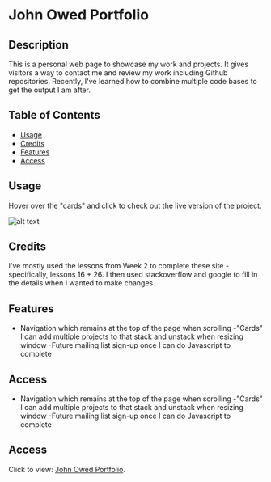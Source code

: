 # John Owed Portfolio

## Description

This is a personal web page to showcase my work and projects. It gives visitors a way to contact me and review my work including Github repositories. Recently, I've learned how to combine multiple code bases to get the output I am after. 


## Table of Contents


- [Usage](#usage)
- [Credits](#credits)
- [Features](#features)
- [Access](#access)

## Usage

Hover over the "cards" and click to check out the live version of the project.

![alt text](assets/images/website.png)

## Credits

I've mostly used the lessons from Week 2 to complete these site - specifically, lessons 16 + 26. I then used stackoverflow and google to fill in the details when I wanted to make changes.

## Features
- Navigation which remains at the top of the page when scrolling
-"Cards" I can add multiple projects to that stack and unstack when resizing window
-Future mailing list sign-up once I can do Javascript to complete

## Access
- Navigation which remains at the top of the page when scrolling
-"Cards" I can add multiple projects to that stack and unstack when resizing window
-Future mailing list sign-up once I can do Javascript to complete

## Access

Click to view: [John Owed Portfolio](https://johnpow.github.io/mod2-personal-portfolio/).